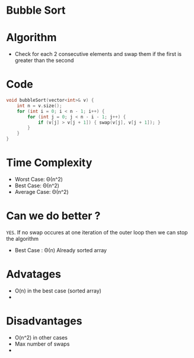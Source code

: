 # Bubble Sort

# Algorithm
- Check for each 2 consecutive elements and swap them if the first is greater than the second

# Code
```cpp
void bubbleSort(vector<int>& v) {
    int n = v.size();
    for (int i = 0; i < n - 1; i++) {
        for (int j = 0; j < n - i - 1; j++) {
            if (v[j] > v[j + 1]) { swap(v[j], v[j + 1]); }
        }
    }
}
```

# Time Complexity
- Worst Case: Θ(n^2) 
- Best Case: Θ(n^2) 
- Average Case: Θ(n^2) 

# Can we do better ?
`YES`. If no swap occures at one iteration of the outer loop then we can stop the algorithm
- Best Case : Θ(n) Already sorted array 


# Advatages
- O(n) in the best case (sorted array)
- 
# Disadvantages 
- O(n^2) in other cases 
- Max number of swaps 
- 
